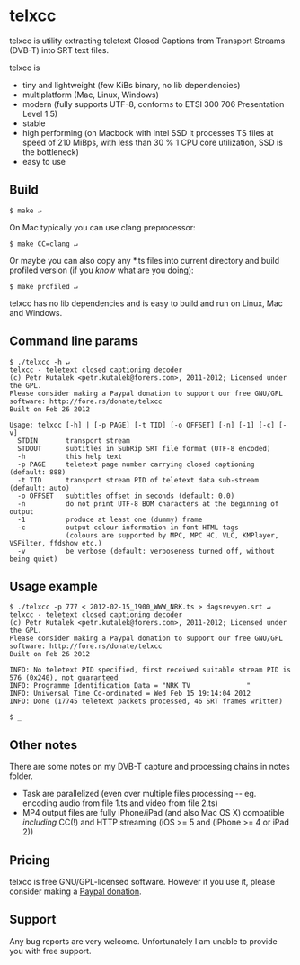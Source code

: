 # telxcc

telxcc is utility extracting teletext Closed Captions from Transport Streams (DVB-T) into SRT text files.

telxcc is 

* tiny and lightweight (few KiBs binary, no lib dependencies)
* multiplatform (Mac, Linux, Windows)
* modern (fully supports UTF-8, conforms to ETSI 300 706 Presentation Level 1.5)
* stable
* high performing (on Macbook with Intel SSD it processes TS files at speed of 210 MiBps, with less than 30 % 1 CPU core utilization, SSD is the bottleneck)
* easy to use

## Build

    $ make ↵

On Mac typically you can use clang preprocessor:

    $ make CC=clang ↵

Or maybe you can also copy any \*.ts files into current directory and build profiled version (if you *know* what are you doing):

    $ make profiled ↵

telxcc has no lib dependencies and is easy to build and run on Linux, Mac and Windows.

## Command line params

    $ ./telxcc -h ↵
    telxcc - teletext closed captioning decoder
    (c) Petr Kutalek <petr.kutalek@forers.com>, 2011-2012; Licensed under the GPL.
    Please consider making a Paypal donation to support our free GNU/GPL software: http://fore.rs/donate/telxcc
    Built on Feb 26 2012
    
    Usage: telxcc [-h] | [-p PAGE] [-t TID] [-o OFFSET] [-n] [-1] [-c] [-v]
      STDIN       transport stream
      STDOUT      subtitles in SubRip SRT file format (UTF-8 encoded)
      -h          this help text
      -p PAGE     teletext page number carrying closed captioning (default: 888)
      -t TID      transport stream PID of teletext data sub-stream (default: auto)
      -o OFFSET   subtitles offset in seconds (default: 0.0)
      -n          do not print UTF-8 BOM characters at the beginning of output
      -1          produce at least one (dummy) frame
      -c          output colour information in font HTML tags
                  (colours are supported by MPC, MPC HC, VLC, KMPlayer, VSFilter, ffdshow etc.)
      -v          be verbose (default: verboseness turned off, without being quiet)

## Usage example

    $ ./telxcc -p 777 < 2012-02-15_1900_WWW_NRK.ts > dagsrevyen.srt ↵
    telxcc - teletext closed captioning decoder
    (c) Petr Kutalek <petr.kutalek@forers.com>, 2011-2012; Licensed under the GPL.
    Please consider making a Paypal donation to support our free GNU/GPL software: http://fore.rs/donate/telxcc
    Built on Feb 26 2012
    
    INFO: No teletext PID specified, first received suitable stream PID is 576 (0x240), not guaranteed
    INFO: Programme Identification Data = "NRK TV              "
    INFO: Universal Time Co-ordinated = Wed Feb 15 19:14:04 2012
    INFO: Done (17745 teletext packets processed, 46 SRT frames written)
    
    $ _

## Other notes

There are some notes on my DVB-T capture and processing chains in notes folder. 

* Task are parallelized (even over multiple files processing -- eg. encoding audio from file 1.ts and video from file 2.ts)
* MP4 output files are fully iPhone/iPad (and also Mac OS X) compatible *including* CC(!) and HTTP streaming (iOS >= 5 and (iPhone >= 4 or iPad 2))

## Pricing

telxcc is free GNU/GPL-licensed software. However if you use it, please consider making a [Paypal donation](http://fore.rs/donate/telxcc).

## Support

Any bug reports are very welcome. Unfortunately I am unable to provide you with free support.
